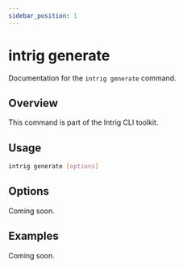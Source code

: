 ```yaml
---
sidebar_position: 1
---
```


# intrig generate

Documentation for the `intrig generate` command.

## Overview

This command is part of the Intrig CLI toolkit.

## Usage

```bash
intrig generate [options]
```

## Options

Coming soon.

## Examples

Coming soon.
